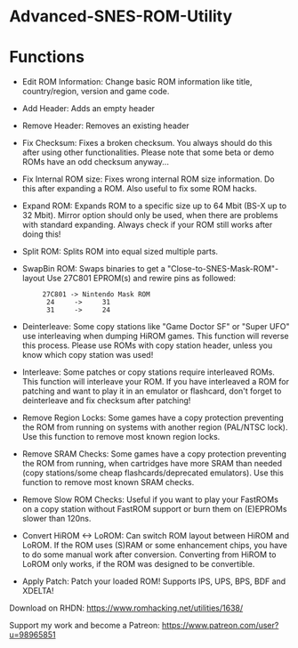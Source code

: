 # Advanced-SNES-ROM-Utility

# Functions

- Edit ROM Information: Change basic ROM information like title, country/region, version and game code.

- Add Header: Adds an empty header

- Remove Header: Removes an existing header

- Fix Checksum: Fixes a broken checksum. You always should do this after using other functionalities. Please note that some beta or demo ROMs have an odd checksum anyway...

- Fix Internal ROM size: Fixes wrong internal ROM size information. Do this after expanding a ROM. Also useful to fix some ROM hacks.

- Expand ROM: Expands ROM to a specific size up to 64 Mbit (BS-X up to 32 Mbit). Mirror option should only be used, when there are problems with standard expanding. Always check if your ROM still works after doing this!

- Split ROM: Splits ROM into equal sized multiple parts.

- SwapBin ROM: Swaps binaries to get a "Close-to-SNES-Mask-ROM"-layout Use 27C801 EPROM(s) and rewire pins as followed:

      	   27C801 -> Nintendo Mask ROM
      	   	24     ->     31
      	   	31     ->     24


- Deinterleave: Some copy stations like "Game Doctor SF" or "Super UFO" use interleaving when dumping HiROM games. This function will reverse this process. Please use ROMs with copy station header, unless you know which copy station was used!

- Interleave: Some patches or copy stations require interleaved ROMs. This function will interleave your ROM. If you have interleaved a ROM for patching and want to play it in an emulator or flashcard, don't forget to deinterleave and fix checksum after patching!

- Remove Region Locks: Some games have a copy protection preventing the ROM from running on systems with another region (PAL/NTSC lock). Use this function to remove most known region locks.

- Remove SRAM Checks: Some games have a copy protection preventing the ROM from running, when cartridges have more SRAM than needed (copy stations/some cheap flashcards/deprecated emulators). Use this function to remove most known SRAM checks.

- Remove Slow ROM Checks: Useful if you want to play your FastROMs on a copy station without FastROM support or burn them on (E)EPROMs slower than 120ns.

- Convert HiROM <-> LoROM: Can switch ROM layout between HiROM and LoROM. If the ROM uses (S)RAM or some enhancement chips, you have to do some manual work after conversion. Converting from HiROM to LoROM only works, if the ROM was designed to be convertible.

- Apply Patch: Patch your loaded ROM! Supports IPS, UPS, BPS, BDF and XDELTA!

Download on RHDN: https://www.romhacking.net/utilities/1638/

Support my work and become a Patreon: https://www.patreon.com/user?u=98965851
